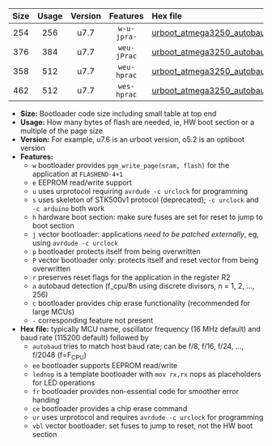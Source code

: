 |Size|Usage|Version|Features|Hex file|
|:-:|:-:|:-:|:-:|:--|
|254|256|u7.7|`w-u-jpra-`|[urboot_atmega3250_autobaud_lednop_ur_vbl.hex](https://raw.githubusercontent.com/stefanrueger/urboot.hex/main/mcus/atmega3250/autobaud/urboot_atmega3250_autobaud_lednop_ur_vbl.hex)|
|376|384|u7.7|`weu-jPrac`|[urboot_atmega3250_autobaud_ee_lednop_fr_ce_ur_vbl.hex](https://raw.githubusercontent.com/stefanrueger/urboot.hex/main/mcus/atmega3250/autobaud/urboot_atmega3250_autobaud_ee_lednop_fr_ce_ur_vbl.hex)|
|358|512|u7.7|`weu-hprac`|[urboot_atmega3250_autobaud_ee_lednop_fr_ce_ur.hex](https://raw.githubusercontent.com/stefanrueger/urboot.hex/main/mcus/atmega3250/autobaud/urboot_atmega3250_autobaud_ee_lednop_fr_ce_ur.hex)|
|462|512|u7.7|`wes-hprac`|[urboot_atmega3250_autobaud_ee_lednop_fr_ce.hex](https://raw.githubusercontent.com/stefanrueger/urboot.hex/main/mcus/atmega3250/autobaud/urboot_atmega3250_autobaud_ee_lednop_fr_ce.hex)|

- **Size:** Bootloader code size including small table at top end
- **Usage:** How many bytes of flash are needed, ie, HW boot section or a multiple of the page size
- **Version:** For example, u7.6 is an urboot version, o5.2 is an optiboot version
- **Features:**
  + `w` bootloader provides `pgm_write_page(sram, flash)` for the application at `FLASHEND-4+1`
  + `e` EEPROM read/write support
  + `u` uses urprotocol requiring `avrdude -c urclock` for programming
  + `s` uses skeleton of STK500v1 protocol (deprecated); `-c urclock` and `-c arduino` both work
  + `h` hardware boot section: make sure fuses are set for reset to jump to boot section
  + `j` vector bootloader: applications *need to be patched externally*, eg, using `avrdude -c urclock`
  + `p` bootloader protects itself from being overwritten
  + `P` vector bootloader only: protects itself and reset vector from being overwritten
  + `r` preserves reset flags for the application in the register R2
  + `a` autobaud detection (f_cpu/8n using discrete divisors, n = 1, 2, ..., 256)
  + `c` bootloader provides chip erase functionality (recommended for large MCUs)
  + `-` corresponding feature not present
- **Hex file:** typically MCU name, oscillator frequency (16 MHz default) and baud rate (115200 default) followed by
  + `autobaud` tries to match host baud rate; can be f/8, f/16, f/24, ..., f/2048 (f=F<sub>CPU</sub>)
  + `ee` bootloader supports EEPROM read/write
  + `lednop` is a template bootloader with `mov rx,rx` nops as placeholders for LED operations
  + `fr` bootloader provides non-essential code for smoother error handing
  + `ce` bootloader provides a chip erase command
  + `ur` uses urprotocol and requires `avrdude -c urclock` for programming
  + `vbl` vector bootloader: set fuses to jump to reset, not the HW boot section
